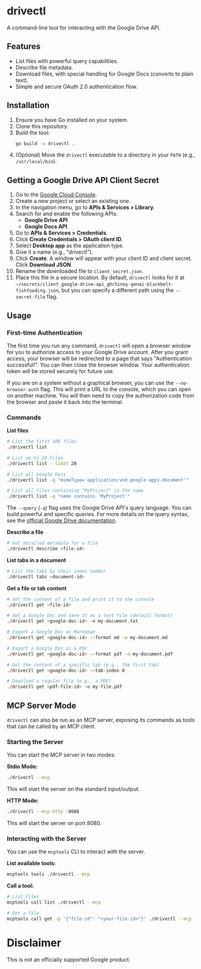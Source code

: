 # drivectl

A command-line tool for interacting with the Google Drive API.

## Features

*   List files with powerful query capabilities.
*   Describe file metadata.
*   Download files, with special handling for Google Docs (converts to plain text).
*   Simple and secure OAuth 2.0 authentication flow.

## Installation

1.  Ensure you have Go installed on your system.
2.  Clone this repository.
3.  Build the tool:
    ```bash
    go build -o drivectl .
    ```
4.  (Optional) Move the `drivectl` executable to a directory in your `PATH` (e.g., `/usr/local/bin`).

## Getting a Google Drive API Client Secret

1.  Go to the [Google Cloud Console](https://console.cloud.google.com/).
2.  Create a new project or select an existing one.
3.  In the navigation menu, go to **APIs & Services > Library**.
4.  Search for and enable the following APIs:
    *   **Google Drive API**
    *   **Google Docs API**
5.  Go to **APIs & Services > Credentials**.
6.  Click **Create Credentials > OAuth client ID**.
7.  Select **Desktop app** as the application type.
8.  Give it a name (e.g., "drivectl").
9.  Click **Create**. A window will appear with your client ID and client secret. Click **Download JSON**.
10. Rename the downloaded file to `client_secret.json`.
11. Place this file in a secure location. By default, `drivectl` looks for it at `~/secrets/client_google-drive-api_ghchinoy-genai-blackbelt-fishfooding.json`, but you can specify a different path using the `--secret-file` flag.

## Usage

### First-time Authentication

The first time you run any command, `drivectl` will open a browser window for you to authorize access to your Google Drive account. After you grant access, your browser will be redirected to a page that says "Authentication successful!". You can then close the browser window. Your authentication token will be stored securely for future use.

If you are on a system without a graphical browser, you can use the `--no-browser-auth` flag. This will print a URL to the console, which you can open on another machine. You will then need to copy the authorization code from the browser and paste it back into the terminal.

### Commands

**List files**

```bash
# List the first 100 files
./drivectl list

# List up to 20 files
./drivectl list --limit 20

# List all Google Docs
./drivectl list -q "mimeType='application/vnd.google-apps.document'"

# List all files containing "MyProject" in the name
./drivectl list -q "name contains 'MyProject'"
```

The `--query` (`-q`) flag uses the Google Drive API's query language. You can build powerful and specific queries. For more details on the query syntax, see the [official Google Drive documentation](https://developers.google.com/drive/api/v3/search-files).

**Describe a file**

```bash
# Get detailed metadata for a file
./drivectl describe <file-id>
```

**List tabs in a document**

```bash
# List the tabs by their index number
./drivectl tabs <document-id>
```

**Get a file or tab content**

```bash
# Get the content of a file and print it to the console
./drivectl get <file-id>

# Get a Google Doc and save it as a text file (default format)
./drivectl get <google-doc-id> -o my-document.txt

# Export a Google Doc as Markdown
./drivectl get <google-doc-id> --format md -o my-document.md

# Export a Google Doc as a PDF
./drivectl get <google-doc-id> --format pdf -o my-document.pdf

# Get the content of a specific tab (e.g., the first tab)
./drivectl get <google-doc-id> --tab-index 0

# Download a regular file (e.g., a PDF)
./drivectl get <pdf-file-id> -o my-file.pdf
```

## MCP Server Mode

`drivectl` can also be run as an MCP server, exposing its commands as tools that can be called by an MCP client.

### Starting the Server

You can start the MCP server in two modes:

**Stdio Mode:**

```bash
./drivectl --mcp
```

This will start the server on the standard input/output.

**HTTP Mode:**

```bash
./drivectl --mcp-http :8080
```

This will start the server on port 8080.

### Interacting with the Server

You can use the `mcptools` CLI to interact with the server.

**List available tools:**

```bash
mcptools tools ./drivectl --mcp
```

**Call a tool:**

```bash
# List files
mcptools call list ./drivectl --mcp

# Get a file
mcptools call get -p '{"file-id": "<your-file-id>"}' ./drivectl --mcp
```

# Disclaimer

This is not an officially supported Google product.